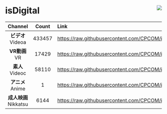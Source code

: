 # isDigital <img align="right" src="https://img.shields.io/github/last-commit/CPCOM/isDigital"/>  
  
| Channel | Count | Link |  
| :-----: | :---: | :--- |  
|**ビデオ**<br />Videoa | 433457 | https://raw.githubusercontent.com/CPCOM/isDigital/main/Videoa.txt |  
|**VR動画**<br />VR | 17429 | https://raw.githubusercontent.com/CPCOM/isDigital/main/VR.txt |  
|**素人**<br />Videoc | 58110 | https://raw.githubusercontent.com/CPCOM/isDigital/main/Videoc.txt |  
|**アニメ**<br />Anime | 1 | https://raw.githubusercontent.com/CPCOM/isDigital/main/Anime.txt |  
|**成人映画**<br />Nikkatsu | 6144 | https://raw.githubusercontent.com/CPCOM/isDigital/main/Nikkatsu.txt |  